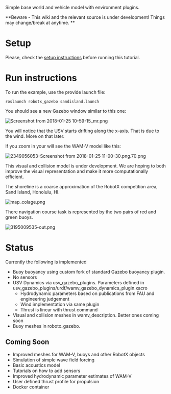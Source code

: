 Simple base world and vehicle model with environment plugins.

**Beware - This wiki and the relevant source is under development!  Things may change/break at anytime.
**

# Setup

Please, check the [setup instructions](https://bitbucket.org/osrf/vmrc/wiki/tutorials/SystemSetup) before running this tutorial.

# Run instructions

To run the example, use the provide launch file:

```
roslaunch robotx_gazebo sandisland.launch 
```

You should see a new Gazebo window similar to this one:

![Screenshot from 2018-01-25 10-59-15_mr.png](https://bitbucket.org/repo/BgXLzgM/images/2097879520-Screenshot%20from%202018-01-25%2010-59-15_mr.png)

You will notice that the USV starts drifting along the x-axis.  That is due to the wind.  More on that later.

If you zoom in your will see the WAM-V model like this:

![2349056053-Screenshot from 2018-01-25 11-00-30.png.70.png](https://bitbucket.org/repo/BgXLzgM/images/2394960890-2349056053-Screenshot%20from%202018-01-25%2011-00-30.png.70.png)

This visual and collision model is under development.  We are hoping to both improve the visual representation and make it more computationally efficient.

The shoreline is a coarse approximation of the RobotX competition area, Sand Island, Honolulu, HI.  

![map_colage.png](https://bitbucket.org/repo/BgXLzgM/images/869375701-map_colage.png)

There navigation course task is represented by the two pairs of red and green buoys.

![3195009535-out.png](https://bitbucket.org/repo/BgXLzgM/images/3465846643-3195009535-out.png)

# Status

Currently the following is implemented

 * Buoy buoyancy using custom fork of standard Gazebo buoyancy plugin.
 * No sensors
 * USV Dynamics via usv_gazebo_plugins.  Parameters defined in usv_gazebo_plugins/urdf/wamv_gazebo_dynamics_plugin.xacro
   * Hydrodynamic parameters based on publications from FAU and engineering judgement
   * Wind implementation via same plugin
   * Thrust is linear with thrust command
  * Visual and collision meshes in wamv_description.  Better ones coming soon
  * Buoy meshes in robotx_gazebo.

## Coming Soon

 * Improved meshes for WAM-V, buoys and other RobotX objects
 * Simulation of simple wave field forcing
 * Basic acoustics model
 * Tutorials on how to add sensors
 * Improved hydrodynamic parameter estimates of WAM-V
 * User defined thrust profile for propulsion
 * Docker container